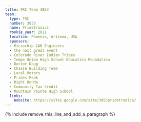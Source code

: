 ```yaml
---
title: FRC Team 3853
team:
  type: FRC
  number: 3853
  name: Pridetronics
  rookie_year: 2011
  location: Phoenix, Arizona, USA
  sponsors:
  - Microchip CAD Engineers
  - the next great event
  - Colorado River Indian Tribes
  - Tempe Union High School Education Foundation
  - Doctor Doug
  - Chasse Building Team
  - Local Motors
  - Prides Peak
  - Right Honda
  - Community Tax Credit
  - Mountain Pointe High School
  links:
    Website: https://sites.google.com/site/3853pridetronics/
---
```


{% include remove_this_line_and_add_a_paragraph %}